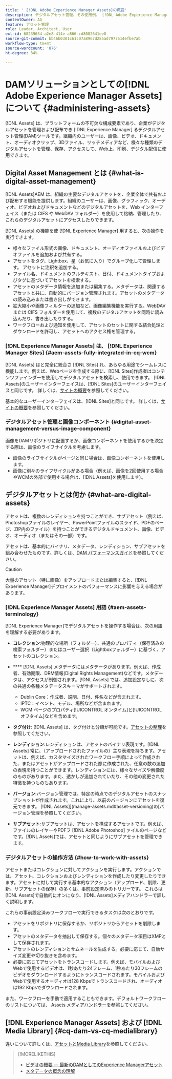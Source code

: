 ```yaml
---
title: ' [!DNL Adobe Experience Manager Assets]の概要'
description: デジタルアセット管理、その使用例、 [!DNL Adobe Experience Manager Asset] 機能について説明します。
contentOwner: AG
feature: アセット管理
role: Leader, Architect, User
exl-id: 68239634-a2e8-414e-a866-cd8082641ee8
source-git-commit: bb46b0301c61c07a8967d285ad7977514efbe7ab
workflow-type: tm+mt
source-wordcount: '876'
ht-degree: 34%

---
```


# DAMソリューションとしての[!DNL Adobe Experience Manager Assets]について {#administering-assets}

[!DNL Assets] は、プラットフォームの不可欠な構成要素であり、企業がデジタルアセットを管理および配布でき [!DNL Experience Manager] るデジタルアセット管理(DAM)ツールです。組織内のユーザーは、画像、ビデオ、ドキュメント、オーディオクリップ、3Dファイル、リッチメディアなど、様々な種類のデジタルアセットを管理、保存、アクセスして、Web上、印刷、デジタル配信に使用できます。

## Digital Asset Management とは {#what-is-digital-asset-management}

[!DNL Assets]AEM は、組織の主要なデジタルアセットを、企業全体で共有および配布する機能を提供します。組織のユーザーは、画像、グラフィック、オーディオ、ビデオおよびドキュメントなどのデジタルアセットを、Web インターフェイス（または CIFS や WebDAV フォルダー）を使用して格納、管理したり、これらのデジタルアセットにアクセスしたりできます。

[!DNL Assets] の機能を使 [!DNL Experience Manager] 用すると、次の操作を実行できます。

* 様々なファイル形式の画像、ドキュメント、オーディオファイルおよびビデオファイルを追加および共有する。
* アセットをタグ、Lightbox、星（お気に入り）でグループ化して管理します。 アセットに注釈を追加する。
* ファイル名、ドキュメントのフルテキスト、日付、ドキュメントタイプおよびタグに基づいてアセットを検索する。
* アセットのメタデータ情報を追加または編集する。メタデータは、関連するアセットと共に、自動的にバージョン管理されます。アセットのメタデータの読み込みまたは書き出しができます。
* 拡大縮小や画像フィルターの追加など、画像編集機能を実行する。WebDAV または CIFS フォルダーを使用して、複数のデジタルアセットを同時に読み込んだり、書き出したりする。
* ワークフローおよび通知を使用して、アセットのセットに関する結合処理とダウンロードを許可し、アセットへのアクセス権を管理する。

### [!DNL Experience Manager Assets] は、  [!DNL Experience Manager Sites] {#aem-assets-fully-integrated-in-cq-wcm}

[!DNL Assets] はと完全に統合さ [!DNL Sites] れ、あらゆる用途でシームレスに機能します。例えば、Webページを作成する際に、[!DNL Sites]作成者はコンテンツファインダーを使用してデジタルアセットを検索し、使用できます。 [!DNL Assets]のユーザーインターフェイスは、[!DNL Sites]のユーザーインターフェイスと同じです。 詳しくは、[サイトの概要](/help/sites-authoring/page-authoring.md)を参照してください。

基本的なユーザーインターフェイスは、[!DNL Sites]と同じです。 詳しくは、[サイトの概要](/help/sites-authoring/page-authoring.md)を参照してください。

### デジタルアセット管理と画像コンポーネント {#digital-asset-management-versus-image-component}

画像をDAMリポジトリに配置するか、画像コンポーネントを使用するかを決定する際は、画像のライフサイクルを考慮します。

* 画像のライフサイクルがページと同じ場合は、画像コンポーネントを使用します。
* 画像に別々のライフサイクルがある場合（例えば、画像を2回使用する場合やWCMの外部で使用する場合は、[!DNL Assets]を使用します）。

## デジタルアセットとは何か {#what-are-digital-assets}

アセットは、複数のレンディションを持つことができ、サブアセット（例えば、Photoshopファイルのレイヤー、PowerPointファイルのスライド、PDFのページ、ZIP内のファイル）を持つことができるデジタルドキュメント、画像、ビデオ、オーディオ（またはその一部）です。

アセットは、基本的にバイナリ、メタデータ、レンディション、サブアセットを組み合わせたものです。詳しくは、[DAM パフォーマンスガイド](/help/sites-deploying/assets-performance-sizing.md)を参照してください。

>[!CAUTION]
>
>大量のアセット（特に画像）をアップロードまたは編集すると、[!DNL Experience Manager]デプロイメントのパフォーマンスに影響を与える場合があります。

### [!DNL Experience Manager Assets] 用語 {#aem-assets-terminology}

[!DNL Experience Manager]でデジタルアセットを操作する場合は、次の用語を理解する必要があります。

* **コレクション**:物理的な場所（フォルダー）、共通のプロパティ（保存済みの検索フォルダー）またはユーザー選択（Lightboxフォルダー）に基づく、アセットのコレクション。

* **** [!DNL Assets] メタデータにはメタデータがあります。例えば、作成者、有効期限、DRM情報(Digital Rights Management)などです。メタデータは、アクセスが制御されます。[!DNL Assets] では、追加設定なしに、次の共通の各種メタデータスキーマがサポートされます。

   * Dublin Core：作成者、説明、日付、件名などが含まれます。
   * IPTC：イベント、モデル、場所などが含まれます。
   * WCM:ページのプロパティ[!UICONTROL オンタイム]と[!UICONTROL オフタイム]などを含めます。

* **タグ付け**: [!DNL Assets] は、タグ付けと分類が可能です。[アセットの整理](/help/assets/organize-assets.md)を参照してください。

* **レンディション**:レンディションは、アセットのバイナリ表現です。[!DNL Assets] 常に、（アップロードされたファイルの）主な表現を持ちます。アセットは、例えば、カスタマイズされたワークフロー手順によって作成された、またはアセットがアップロードされた際に作成された、任意の数の追加の表現を持つことができます。レンディションには、様々なサイズや解像度のものがあります。また、透かしが追加されていたり、その他の変更された特徴を持つものもあります。

* **バージョン**:バージョン管理では、特定の時点でのデジタルアセットのスナップショットが作成されます。これにより、以前のバージョンにアセットを復元できます。 [!DNL Assets]](manage-assets.md#asset-versioning)の[バージョン管理を参照してください。

* **サブアセット**:サブアセットは、アセットを構成するアセットです。例えば、ファイルのレイヤーやPDFフ [!DNL Adobe Photoshop] ァイルのページなどです。[!DNL Assets]では、アセットと同じようにサブアセットを管理できます。

### デジタルアセットの操作方法 {#how-to-work-with-assets}

アセットまたはコレクションに対してアクションを実行します。アクションでは、アセット、コレクションおよびレンディションを作成したり変更したりできます。アセットに対して実行する基本的なアクション（アップロード、削除、更新、サブアセットの保存）の多くは、事前設定済みのトリガーです。 これらは[!DNL Assets]で自動的にオンになり、[!DNL Assets]メディアハンドラーで詳しく説明します。

これらの事前設定済みワークフローで実行できるタスクは次のとおりです。

* アセットをリポジトリに保存するか、リポジトリからアセットを削除します。
* アセットのメタデータを抽出して保存する。個々のメタデータ項目はXMPとして保存されます。
* アセットのレンディションとサムネールを生成する。必要に応じて、自動サイズ変更や切り抜きを含めます。
* 必要に応じてアセットをトランスコードします。例えば、モバイルおよびWebで使用するビデオは、1秒あたり24フレーム、1秒あたり30フレームのビデオをダウンロードするようにトランスコードされます。モバイルおよびWebで使用するオーディオは128 Kbpsでトランスコードされ、オーディオは192 Kbpsでダウンロードされます。

また、ワークフローを手動で適用することもできます。デフォルトワークフローのリストについては、[ Assets メディアハンドラー](media-handlers.md)を参照してください。

## [!DNL Experience Manager Assets] および [!DNL Media Library] {#cq-dam-vs-cq-medialibrary}

違いについて詳しくは、[アセットとMedia Library](medialibrary.md)を参照してください。

>[!MORELIKETHIS]
>
>* [ビデオの概要 — 最新のDAMとしてのExperience Managerアセット](https://www.youtube.com/watch?v=PBwQqZgC-yo)
>* [メタデータの概念の理解](/help/assets/metadata-concepts.md)

